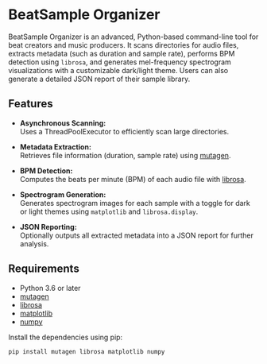 # BeatSample Organizer

BeatSample Organizer is an advanced, Python-based command-line tool for beat creators and music producers. It scans directories for audio files, extracts metadata (such as duration and sample rate), performs BPM detection using `librosa`, and generates mel-frequency spectrogram visualizations with a customizable dark/light theme. Users can also generate a detailed JSON report of their sample library.

## Features

- **Asynchronous Scanning:**  
  Uses a ThreadPoolExecutor to efficiently scan large directories.

- **Metadata Extraction:**  
  Retrieves file information (duration, sample rate) using [mutagen](https://mutagen.readthedocs.io/en/latest/).

- **BPM Detection:**  
  Computes the beats per minute (BPM) of each audio file with [librosa](https://librosa.org/).

- **Spectrogram Generation:**  
  Generates spectrogram images for each sample with a toggle for dark or light themes using `matplotlib` and `librosa.display`.

- **JSON Reporting:**  
  Optionally outputs all extracted metadata into a JSON report for further analysis.

## Requirements

- Python 3.6 or later
- [mutagen](https://pypi.org/project/mutagen/)
- [librosa](https://pypi.org/project/librosa/)
- [matplotlib](https://pypi.org/project/matplotlib/)
- [numpy](https://pypi.org/project/numpy/)

Install the dependencies using pip:

```bash
pip install mutagen librosa matplotlib numpy
